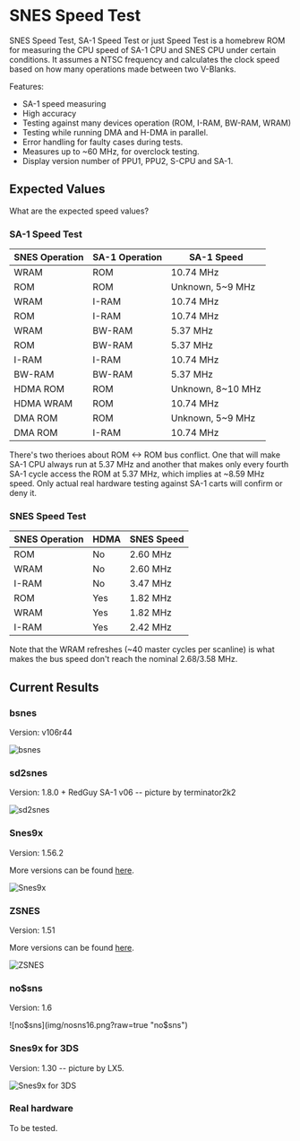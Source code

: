 # SNES Speed Test

SNES Speed Test, SA-1 Speed Test or just Speed Test is a homebrew ROM for measuring
the CPU speed of SA-1 CPU and SNES CPU under certain conditions. It assumes a NTSC
frequency and calculates the clock speed based on how many operations made between
two V-Blanks.

Features:
 * SA-1 speed measuring
 * High accuracy
 * Testing against many devices operation (ROM, I-RAM, BW-RAM, WRAM)
 * Testing while running DMA and H-DMA in parallel.
 * Error handling for faulty cases during tests.
 * Measures up to ~60 MHz, for overclock testing.
 * Display version number of PPU1, PPU2, S-CPU and SA-1.
 
## Expected Values
What are the expected speed values?

### SA-1 Speed Test
SNES Operation | SA-1 Operation | SA-1 Speed
---------------|----------------|------------
WRAM|ROM|10.74 MHz
ROM|ROM|Unknown, 5~9 MHz
WRAM|I-RAM|10.74 MHz
ROM|I-RAM|10.74 MHz
WRAM|BW-RAM|5.37 MHz
ROM|BW-RAM|5.37 MHz
I-RAM|I-RAM|10.74 MHz
BW-RAM|BW-RAM|5.37 MHz
HDMA ROM|ROM|Unknown, 8~10 MHz
HDMA WRAM|ROM|10.74 MHz
DMA ROM|ROM|Unknown, 5~9 MHz
DMA ROM|I-RAM|10.74 MHz

There's two therioes about ROM <-> ROM bus conflict. One that will make SA-1 CPU
always run at 5.37 MHz and another that makes only every fourth SA-1 cycle access
the ROM at 5.37 MHz, which implies at ~8.59 MHz speed. Only actual real hardware
testing against SA-1 carts will confirm or deny it.

### SNES Speed Test

SNES Operation | HDMA | SNES Speed
---------------|------|------------
ROM|No|2.60 MHz
WRAM|No|2.60 MHz
I-RAM|No|3.47 MHz
ROM|Yes|1.82 MHz
WRAM|Yes|1.82 MHz
I-RAM|Yes|2.42 MHz

Note that the WRAM refreshes (~40 master cycles per scanline) is what makes the bus
speed don't reach the nominal 2.68/3.58 MHz.
 
## Current Results

### bsnes
Version: v106r44

![bsnes](img/bsnesv106r44.png?raw=true "bsnes")

### sd2snes
Version: 1.8.0 + RedGuy SA-1 v06 -- picture by terminator2k2

![sd2snes](img/sd2snes06.jpg "sd2snes")

### Snes9x
Version: 1.56.2

More versions can be found [here](img/snes9x).

![Snes9x](img/snes9x1562.png?raw=true "Snes9x")

### ZSNES
Version: 1.51

More versions can be found [here](img/zsnes).

![ZSNES](img/zsnes151.png?raw=true "ZSNES")

### no$sns
Version: 1.6

![no$sns](img/nosns16.png?raw=true "no$sns")

### Snes9x for 3DS
Version: 1.30 -- picture by LX5.

![Snes9x for 3DS](img/snes9x_for_3ds_130.png?raw=true "Snes9x for 3DS")

### Real hardware
To be tested.
